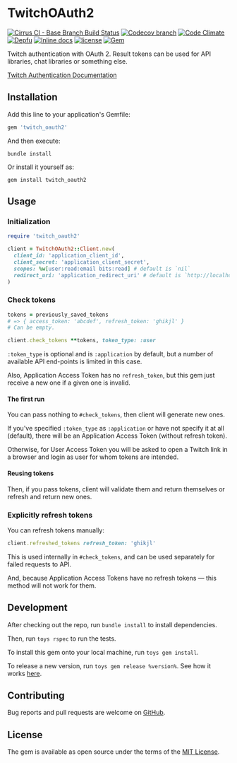 # TwitchOAuth2

[![Cirrus CI - Base Branch Build Status](https://img.shields.io/cirrus/github/AlexWayfer/twitch_oauth2?style=flat-square)](https://cirrus-ci.com/github/AlexWayfer/twitch_oauth2)
[![Codecov branch](https://img.shields.io/codecov/c/github/AlexWayfer/twitch_oauth2/master.svg?style=flat-square)](https://codecov.io/gh/AlexWayfer/twitch_oauth2)
[![Code Climate](https://img.shields.io/codeclimate/maintainability/AlexWayfer/twitch_oauth2.svg?style=flat-square)](https://codeclimate.com/github/AlexWayfer/twitch_oauth2)
[![Depfu](https://img.shields.io/depfu/AlexWayfer/twitch_oauth2?style=flat-square)](https://depfu.com/repos/github/AlexWayfer/twitch_oauth2)
[![Inline docs](https://inch-ci.org/github/AlexWayfer/twitch_oauth2.svg?branch=master)](https://inch-ci.org/github/AlexWayfer/twitch_oauth2)
[![license](https://img.shields.io/github/license/AlexWayfer/twitch_oauth2.svg?style=flat-square)](https://github.com/AlexWayfer/twitch_oauth2/blob/master/LICENSE.txt)
[![Gem](https://img.shields.io/gem/v/twitch_oauth2.svg?style=flat-square)](https://rubygems.org/gems/twitch_oauth2)

Twitch authentication with OAuth 2.
Result tokens can be used for API libraries, chat libraries or something else.

[Twitch Authentication Documentation](https://dev.twitch.tv/docs/authentication)

## Installation

Add this line to your application's Gemfile:

```ruby
gem 'twitch_oauth2'
```

And then execute:

```
bundle install
```

Or install it yourself as:

```
gem install twitch_oauth2
```

## Usage

### Initialization

```ruby
require 'twitch_oauth2'

client = TwitchOAuth2::Client.new(
  client_id: 'application_client_id',
  client_secret: 'application_client_secret',
  scopes: %w[user:read:email bits:read] # default is `nil`
  redirect_uri: 'application_redirect_uri' # default is `http://localhost`
)
```

### Check tokens

```ruby
tokens = previously_saved_tokens
# => { access_token: 'abcdef', refresh_token: 'ghikjl' }
# Can be empty.

client.check_tokens **tokens, token_type: :user
```

`:token_type` is optional and is `:application` by default,
but a number of available API end-points is limited in this case.

Also, Application Access Token has no `refresh_token`, but this gem just receive a new one
if a given one is invalid.

#### The first run

You can pass nothing to `#check_tokens`, then client will generate new ones.

If you've specified `:token_type` as `:application` or have not specify it at all (default),
there will be an Application Access Token (without refresh token).

Otherwise, for User Access Token you will be asked to open a Twitch link in a browser
and login as user for whom tokens are intended.

#### Reusing tokens

Then, if you pass tokens, client will validate them and return themselves
or refresh and return new ones.

### Explicitly refresh tokens

You can refresh tokens manually:

```ruby
client.refreshed_tokens refresh_token: 'ghikjl'
```

This is used internally in `#check_tokens`, and can be used separately
for failed requests to API.

And, because Application Access Tokens have no refresh tokens — this method will not work for them.

## Development

After checking out the repo, run `bundle install` to install dependencies.

Then, run `toys rspec` to run the tests.

To install this gem onto your local machine, run `toys gem install`.

To release a new version, run `toys gem release %version%`.
See how it works [here](https://github.com/AlexWayfer/gem_toys#release).

## Contributing

Bug reports and pull requests are welcome on [GitHub](https://github.com/AlexWayfer/twitch_oauth2).

## License

The gem is available as open source under the terms of the
[MIT License](https://opensource.org/licenses/MIT).
